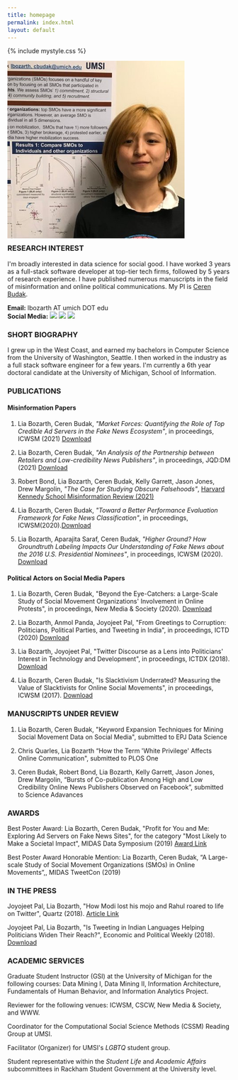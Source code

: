 ```yaml
---
title: homepage
permalink: index.html
layout: default
---
```

{% include mystyle.css %}

<div id="intro" class="sec_div">
	<div class="profile_div">
		<img id="profile_image" src="assets/pics/profile3.jpg" />
	</div>
	<div class="profile_div">
	</div>
    <div class="profile_div" id="contact_info" style="margin-top:-1em">
            <dl>
            <h3>RESEARCH INTEREST</h3>
            <p>I'm broadly interested in data science for social good. I have worked 3 years as a full-stack software developer at top-tier tech firms, followed by 5 years of research experience. I have published numerous manuscripts in the field of misinformation  and online political communications. My PI is <a href="http://cbudak.com/index.html">Ceren Budak</a>.</p>
            <dt><strong>Email:</strong> lbozarth AT umich DOT edu</dt>
            <dt><strong>Social Media:</strong>
            <a href="https://twitter.com/lia_bozarth"><img id="twitter" class="logo_img" src="{{relative}}assets/pics/twitter.png"/></a>
            <a href="https://www.linkedin.com/in/lia-bozarth-697266140"><img id="linkedin" class="logo_img" src="{{relative}}assets/pics/linkedin.png"  /></a>
            <a href="https://github.com/lbozarth"><img id="github" class="logo_img_long" src="{{relative}}assets/pics/github.png"  /></a>
            </dt>
            </dl>
    </div>
</div>

<div id="bio" class="sec_div">
    <h3>SHORT BIOGRAPHY</h3>
    <p>I grew up in the West Coast, and earned my bachelors in Computer Science from the University of Washington, Seattle. I then worked in the industry as a full stack software engineer for a few years. I'm currently a 6th year doctoral candidate at the University of Michigan, School of Information.</p>
</div>

<div id="publication" class="sec_div">
<h3>PUBLICATIONS</h3>
<h4>Misinformation Papers</h4>
<ol>
<li><p>Lia Bozarth, Ceren Budak, <i>"Market Forces: Quantifying the Role of Top Credible Ad Servers in the Fake News Ecosystem"</i>, in proceedings, ICWSM (2021) <a href="https://lbozarth.github.io/assets/static/adsICWSM.pdf">Download</a></p>
</li>
<li><p>Lia Bozarth, Ceren Budak, <i>"An Analysis of the Partnership between Retailers and Low-credibility News Publishers"</i>, in proceedings, JQD:DM (2021) <a href="https://lbozarth.github.io/assets/static/ads_jqddm.pdf">Download</a></p>
</li>
<li><p>Robert Bond, Lia Bozarth, Ceren Budak, Kelly Garrett, Jason Jones, Drew Margolin, <i>"The Case for Studying Obscure Falsehoods"</i>, <a href="https://lbozarth.github.io/assets/static/harvard.pdf" >Harvard Kennedy School Misinformation Review (2021)</a></p>
</li>
<li><p>Lia Bozarth, Ceren Budak, <i>"Toward a Better Performance Evaluation Framework for Fake News Classification"</i>, in proceedings, ICWSM(2020).<a href="https://lbozarth.github.io/assets/static/clf_eval.pdf">Download</a></p>
</li>
<li><p>Lia Bozarth, Aparajita Saraf, Ceren Budak, <i>"Higher Ground? How Groundtruth Labeling Impacts Our Understanding of Fake News about the 2016 U.S. Presidential Nominees"</i>, in proceedings, ICWSM (2020). <a href="https://lbozarth.github.io/assets/static/groundtruth.pdf">Download</a></p>
</li>
</ol>
<h4>Political Actors on Social Media Papers</h4>
<ol>
<li><p>Lia Bozarth, Ceren Budak, "Beyond the Eye-Catchers: a Large-Scale Study of Social Movement Organizations' Involvement in Online Protests", in proceedings, New Media & Society (2020). <a href="https://lbozarth.github.io/assets/static/NMS2020.pdf">Download</a></p>
</li>
<li><p>Lia Bozarth, Anmol Panda, Joyojeet Pal, "From Greetings to Corruption: Politicians, Political Parties, and Tweeting in India", in proceedings, ICTD (2020) <a href="https://lbozarth.github.io/assets/static/corruption.pdf">Download</a></p>
</li>
<li><p>Lia Bozarth, Joyojeet Pal, "Twitter Discourse as a Lens into Politicians' Interest in Technology and Development", in proceedings, ICTDX (2018). <a href="https://lbozarth.github.io/assets/static/ICTDX_poster.pdf">Download</a></p>
</li>
<li><p>Lia Bozarth, Ceren Budak, "Is Slacktivism Underrated? Measuring the Value of Slacktivists for Online Social Movements", in proceedings, ICWSM (2017). <a href="https://lbozarth.github.io/assets/static/slack.pdf">Download</a></p>
</li>
</ol>
</div>

<div id="underreview" class="sec_div">
<h3>MANUSCRIPTS UNDER REVIEW</h3>
<ol>
<li><p>Lia Bozarth, Ceren Budak, "Keyword Expansion Techniques for Mining Social Movement Data on Social Media", submitted to EPJ Data Science</p>
</li>
<li><p>Chris Quarles, Lia Bozarth “How the Term 'White Privilege' Affects Online Communication", submitted to PLOS One</p>
</li>
<li><p>Ceren Budak, Robert Bond, Lia Bozarth, Kelly Garrett, Jason Jones, Drew Margolin, “Bursts of Co-publication Among High and Low Credibility Online News Publishers Observed on Facebook”, submitted to Science Adavances</p>
</li>
</ol>
</div>


<div id="awards" class="sec_div">
<h3>AWARDS</h3>
<p>Best Poster Award: Lia Bozarth, Ceren Budak, "Profit for You and Me: Exploring Ad Servers on Fake News Sites", for the category "Most Likely to Make a Societal Impact", MIDAS Data Symposium (2019) <a href="https://midas.umich.edu/2019-symposium-winners/">Award Link</a></p>
<p>Best Poster Award Honorable Mention: Lia Bozarth, Ceren Budak, “A Large-scale Study of Social Movement Organizations (SMOs) in Online Movements”,, MIDAS TweetCon (2019)</p>
</div>


<div id="thepress" class="sec_div">
<h3>IN THE PRESS</h3>
<p>Joyojeet Pal, Lia Bozarth, "How Modi lost his mojo and Rahul roared to life on Twitter", Quartz (2018). <a href="https://qz.com/india/1441312/how-narendra-modi-rahul-gandhi-have-performed-on-indian-twitter/">Article Link</a></p>
<p>Joyojeet Pal, Lia Bozarth, "Is Tweeting in Indian Languages Helping Politicians Widen Their Reach?", Economic and Political Weekly (2018). <a href="https://lbozarth.github.io/assets/static/epw_01.pdf">Download</a></p>
</div>


<div id="service" class="sec_div">
<h3>ACADEMIC SERVICES</h3>
<p>Graduate Student Instructor (GSI) at the University of Michigan for the following courses: Data Mining I, Data Mining II, Information Architecture, Fundamentals of Human Behavior, and  Information Analytics Project.</p>
<p>Reviewer for the following venues: ICWSM, CSCW, New Media & Society, and WWW.</p>
<p>Coordinator for the Computational Social Science Methods (CSSM) Reading Group at UMSI.</p>
<p>Facilitator (Organizer) for UMSI's <i>LGBTQ</i> student group.</p>
<p>Student representative within the <i>Student Life</i> and <i>Academic Affairs</i> subcommittees in Rackham Student Government at the University level.</p>
</div>

